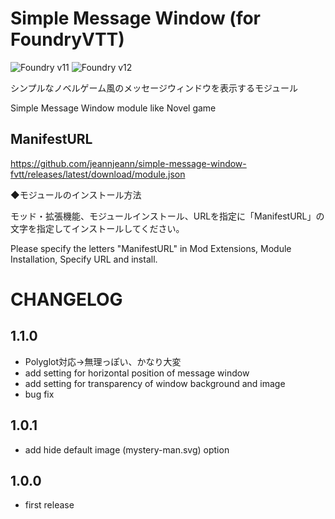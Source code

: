 # Simple Message Window (for FoundryVTT)

![Foundry v11](https://img.shields.io/badge/foundry-v11-green)
![Foundry v12](https://img.shields.io/badge/foundry-v12-green)

シンプルなノベルゲーム風のメッセージウィンドウを表示するモジュール

Simple Message Window module like Novel game

## ManifestURL
https://github.com/jeannjeann/simple-message-window-fvtt/releases/latest/download/module.json

◆モジュールのインストール方法

モッド・拡張機能、モジュールインストール、URLを指定に「ManifestURL」の文字を指定してインストールしてください。

Please specify the letters "ManifestURL" in Mod Extensions, Module Installation, Specify URL and install.

# CHANGELOG

## 1.1.0
- Polyglot対応→無理っぽい、かなり大変
- add setting for horizontal position of message window
- add setting for transparency of window background and image
- bug fix

## 1.0.1
- add hide default image (mystery-man.svg) option

## 1.0.0
- first release